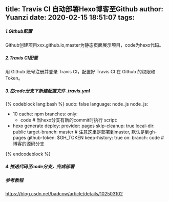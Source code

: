 title: Travis CI 自动部署Hexo博客至Github
author: Yuanzi
date: 2020-02-15 18:51:07
tags:
---
##### 1.Github配置
Github创建项目xxx.github.io,master为静态页面展示项目，code为hexo代码。
##### 2.Travis CI配置
 用 Github 账号注册并登录 Travis CI，配置好 Travis CI 在 Github 的权限和 Token。
##### 3.在code分支下新建配置文件 .travis.yml
{% codeblock lang:bash %}
sudo: false
language: node_js
node_js:
  - 10 
cache: npm
branches:
  only:
    - code # 当hexo分支有新的commit时执行 
script:
  - hexo generate 
deploy:
  provider: pages
  skip-cleanup: true
  local-dir: public
  target-branch: master # 注意这里是部署到master, 默认是到gh-pages
  github-token: $GH_TOKEN
  keep-history: true
  on:
    branch: code # 博客的源码分支
    
{% endcodeblock %}

##### 4.推送代码至code分支，完成部署

##### 参考教程
https://blog.csdn.net/badcow/article/details/102503102